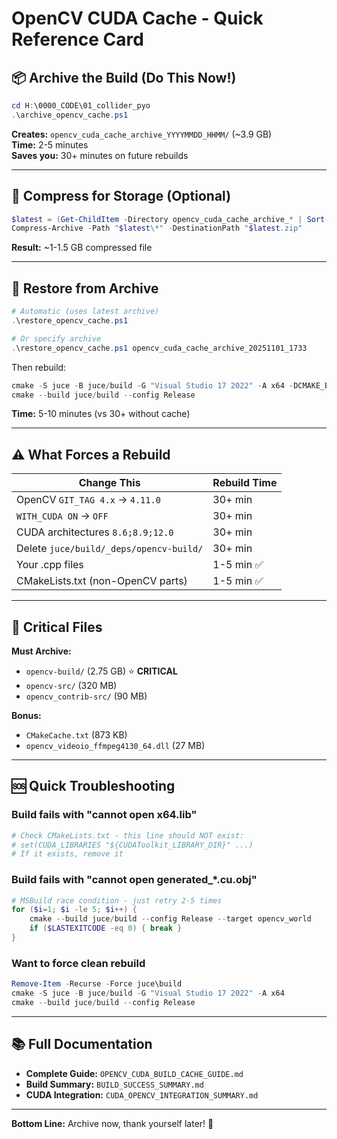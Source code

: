 # OpenCV CUDA Cache - Quick Reference Card

## 📦 Archive the Build (Do This Now!)

```powershell
cd H:\0000_CODE\01_collider_pyo
.\archive_opencv_cache.ps1
```

**Creates:** `opencv_cuda_cache_archive_YYYYMMDD_HHMM/` (~3.9 GB)  
**Time:** 2-5 minutes  
**Saves you:** 30+ minutes on future rebuilds

---

## 💾 Compress for Storage (Optional)

```powershell
$latest = (Get-ChildItem -Directory opencv_cuda_cache_archive_* | Sort-Object -Descending | Select -First 1).Name
Compress-Archive -Path "$latest\*" -DestinationPath "$latest.zip"
```

**Result:** ~1-1.5 GB compressed file

---

## 🔄 Restore from Archive

```powershell
# Automatic (uses latest archive)
.\restore_opencv_cache.ps1

# Or specify archive
.\restore_opencv_cache.ps1 opencv_cuda_cache_archive_20251101_1733
```

Then rebuild:
```powershell
cmake -S juce -B juce/build -G "Visual Studio 17 2022" -A x64 -DCMAKE_BUILD_TYPE=Release
cmake --build juce/build --config Release
```

**Time:** 5-10 minutes (vs 30+ without cache)

---

## ⚠️ What Forces a Rebuild

| Change This | Rebuild Time |
|------------|--------------|
| OpenCV `GIT_TAG 4.x` → `4.11.0` | 30+ min |
| `WITH_CUDA ON` → `OFF` | 30+ min |
| CUDA architectures `8.6;8.9;12.0` | 30+ min |
| Delete `juce/build/_deps/opencv-build/` | 30+ min |
| Your .cpp files | 1-5 min ✅ |
| CMakeLists.txt (non-OpenCV parts) | 1-5 min ✅ |

---

## 🎯 Critical Files

**Must Archive:**
- `opencv-build/` (2.75 GB) ⭐ **CRITICAL**
- `opencv-src/` (320 MB)
- `opencv_contrib-src/` (90 MB)

**Bonus:**
- `CMakeCache.txt` (873 KB)
- `opencv_videoio_ffmpeg4130_64.dll` (27 MB)

---

## 🆘 Quick Troubleshooting

### Build fails with "cannot open x64.lib"
```powershell
# Check CMakeLists.txt - this line should NOT exist:
# set(CUDA_LIBRARIES "${CUDAToolkit_LIBRARY_DIR}" ...)
# If it exists, remove it
```

### Build fails with "cannot open generated_*.cu.obj"
```powershell
# MSBuild race condition - just retry 2-5 times
for ($i=1; $i -le 5; $i++) {
    cmake --build juce/build --config Release --target opencv_world
    if ($LASTEXITCODE -eq 0) { break }
}
```

### Want to force clean rebuild
```powershell
Remove-Item -Recurse -Force juce\build
cmake -S juce -B juce/build -G "Visual Studio 17 2022" -A x64
cmake --build juce/build --config Release
```

---

## 📚 Full Documentation

- **Complete Guide:** `OPENCV_CUDA_BUILD_CACHE_GUIDE.md`
- **Build Summary:** `BUILD_SUCCESS_SUMMARY.md`
- **CUDA Integration:** `CUDA_OPENCV_INTEGRATION_SUMMARY.md`

---

**Bottom Line:** Archive now, thank yourself later! 🎉

